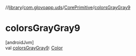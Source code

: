 //[library](../../../index.md)/[com.glovoapp.uds](../index.md)/[CorePrimitive](index.md)/[colorsGrayGray9](colors-gray-gray9.md)

# colorsGrayGray9

[androidJvm]\
val [colorsGrayGray9](colors-gray-gray9.md): [Color](https://developer.android.com/reference/kotlin/androidx/compose/ui/graphics/Color.html)
